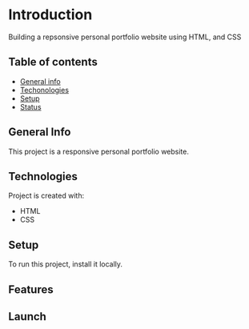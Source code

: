# Introduction

Building a repsonsive personal portfolio website using HTML, and CSS

## Table of contents

* [General info](#general-info)
* [Techonologies](#technologies)
* [Setup](#setup)
* [Status](#status)

## General Info
This project is a responsive personal portfolio website.
## Technologies
Project is created with:
* HTML
* CSS

## Setup
To run this project, install it locally. 

## Features

## Launch

